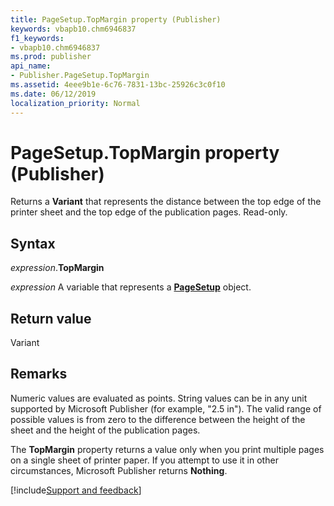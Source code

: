 ```yaml
---
title: PageSetup.TopMargin property (Publisher)
keywords: vbapb10.chm6946837
f1_keywords:
- vbapb10.chm6946837
ms.prod: publisher
api_name:
- Publisher.PageSetup.TopMargin
ms.assetid: 4eee9b1e-6c76-7831-13bc-25926c3c0f10
ms.date: 06/12/2019
localization_priority: Normal
---
```



# PageSetup.TopMargin property (Publisher)

Returns a **Variant** that represents the distance between the top edge of the printer sheet and the top edge of the publication pages. Read-only.


## Syntax

_expression_.**TopMargin**

_expression_ A variable that represents a **[PageSetup](Publisher.PageSetup.md)** object.


## Return value

Variant


## Remarks

Numeric values are evaluated as points. String values can be in any unit supported by Microsoft Publisher (for example, "2.5 in"). The valid range of possible values is from zero to the difference between the height of the sheet and the height of the publication pages.

The **TopMargin** property returns a value only when you print multiple pages on a single sheet of printer paper. If you attempt to use it in other circumstances, Microsoft Publisher returns **Nothing**.

[!include[Support and feedback](~/includes/feedback-boilerplate.md)]
